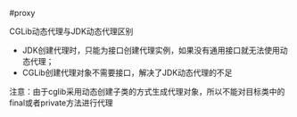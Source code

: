 #proxy

CGLib动态代理与JDK动态代理区别

* JDK创建代理时，只能为接口创建代理实例，如果没有通用接口就无法使用动态代理；
* CGLib创建代理对象不需要接口，解决了JDK动态代理的不足

注意：由于cglib采用动态创建子类的方式生成代理对象，所以不能对目标类中的final或者private方法进行代理
